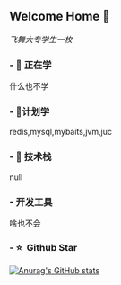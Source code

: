 ## Welcome Home 👋
*飞舞大专学生一枚* 
### - 🌱 正在学
什么也不学
### - 🚀计划学
redis,mysql,mybaits,jvm,juc

### - 🔭 技术栈
null

### - 开发工具
啥也不会

### - ⭐️ &nbsp;Github Star
[![Anurag's GitHub stats](https://github-readme-stats.vercel.app/api?username=869621380&show_icons=true&theme=tokyonight&locale=cn)](https://github.com/anuraghazra/github-readme-stats)
